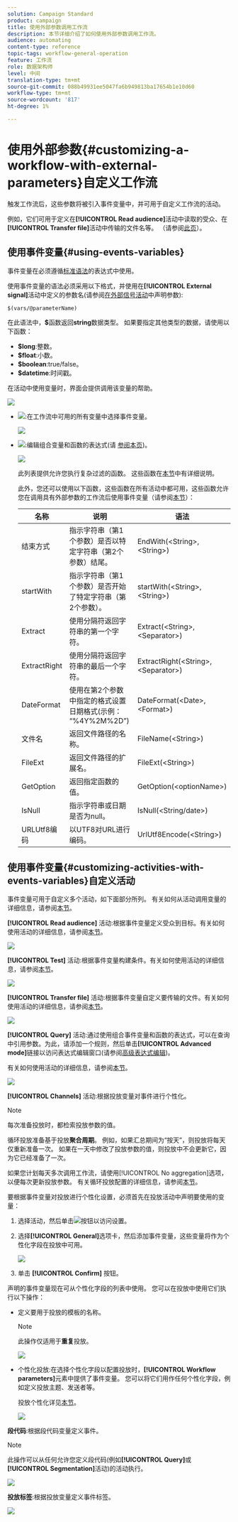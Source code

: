 ```yaml
---
solution: Campaign Standard
product: campaign
title: 使用外部参数调用工作流
description: 本节详细介绍了如何使用外部参数调用工作流。
audience: automating
content-type: reference
topic-tags: workflow-general-operation
feature: 工作流
role: 数据架构师
level: 中间
translation-type: tm+mt
source-git-commit: 088b49931ee5047fa6b949813ba17654b1e10d60
workflow-type: tm+mt
source-wordcount: '817'
ht-degree: 1%

---
```



# 使用外部参数{#customizing-a-workflow-with-external-parameters}自定义工作流

触发工作流后，这些参数将被引入事件变量中，并可用于自定义工作流的活动。

例如，它们可用于定义在&#x200B;**[!UICONTROL Read audience]**&#x200B;活动中读取的受众、在&#x200B;**[!UICONTROL Transfer file]**&#x200B;活动中传输的文件名等。 （请参阅[此页](../../automating/using/customizing-workflow-external-parameters.md)）。

## 使用事件变量{#using-events-variables}

事件变量在必须遵循[标准语法](../../automating/using/advanced-expression-editing.md#standard-syntax)的表达式中使用。

使用事件变量的语法必须采用以下格式，并使用在&#x200B;**[!UICONTROL External signal]**&#x200B;活动中定义的参数名(请参阅[在外部信号活动](../../automating/using/declaring-parameters-external-signal.md)中声明参数):

```
$(vars/@parameterName)
```

在此语法中，**$**&#x200B;函数返回&#x200B;**string**&#x200B;数据类型。 如果要指定其他类型的数据，请使用以下函数：

* **$long**:整数。
* **$float**:小数。
* **$boolean**:true/false。
* **$datetime**:时间戳。

在活动中使用变量时，界面会提供调用该变量的帮助。

![](assets/extsignal_callparameter.png)

* ![](assets/extsignal_picker.png):在工作流中可用的所有变量中选择事件变量。

   ![](assets/wkf_test_activity_variables.png)

* ![](assets/extsignal_expression_editor.png):编辑组合变量和函数的表达式(请 [参阅本页](../../automating/using/advanced-expression-editing.md))。

   ![](assets/wkf_test_activity_variables_expression.png)

   此列表提供允许您执行复杂过滤的函数。 这些函数在[本节](../../automating/using/list-of-functions.md)中有详细说明。

   此外，您还可以使用以下函数，这些函数在所有活动中都可用，这些函数允许您在调用具有外部参数的工作流后使用事件变量（请参阅[本节](../../automating/using/customizing-workflow-external-parameters.md#customizing-activities-with-events-variables)）：

   | 名称 | 说明 | 语法 |
   ---------|----------|---------
   | 结束方式 | 指示字符串（第1个参数）是否以特定字符串（第2个参数）结尾。 | EndWith(&lt;String>,&lt;String>) |
   | startWith | 指示字符串（第1个参数）是否开始了特定字符串（第2个参数）。 | startWith(&lt;String>,&lt;String>) |
   | Extract | 使用分隔符返回字符串的第一个字符。 | Extract(&lt;String>,&lt;Separator>) |
   | ExtractRight | 使用分隔符返回字符串的最后一个字符。 | ExtractRight(&lt;String>,&lt;Separator>) |
   | DateFormat | 使用在第2个参数中指定的格式设置日期格式(示例： “%4Y%2M%2D”) | DateFormat(&lt;Date>,&lt;Format>) |
   | 文件名 | 返回文件路径的名称。 | FileName(&lt;String>) |
   | FileExt | 返回文件路径的扩展名。 | FileExt(&lt;String>) |
   | GetOption | 返回指定函数的值。 | GetOption(&lt;optionName>) |
   | IsNull | 指示字符串或日期是否为null。 | IsNull(&lt;String/date>) |
   | URLUtf8编码 | 以UTF8对URL进行编码。 | UrlUtf8Encode(&lt;String>) |

## 使用事件变量{#customizing-activities-with-events-variables}自定义活动

事件变量可用于自定义多个活动，如下面部分所列。 有关如何从活动调用变量的详细信息，请参阅[本节](../../automating/using/customizing-workflow-external-parameters.md#using-events-variables)。

**[!UICONTROL Read audience]** 活动:根据事件变量定义受众到目标。有关如何使用活动的详细信息，请参阅[本节](../../automating/using/read-audience.md)。

![](assets/extsignal_activities_audience.png)

**[!UICONTROL Test]** 活动:根据事件变量构建条件。有关如何使用活动的详细信息，请参阅[本节](../../automating/using/test.md)。

![](assets/extsignal_activities_test.png)

**[!UICONTROL Transfer file]** 活动:根据事件变量自定义要传输的文件。有关如何使用活动的详细信息，请参阅[本节](../../automating/using/transfer-file.md)。

![](assets/extsignal_activities_transfer.png)

**[!UICONTROL Query]** 活动:通过使用组合事件变量和函数的表达式，可以在查询中引用参数。为此，请添加一个规则，然后单击&#x200B;**[!UICONTROL Advanced mode]**&#x200B;链接以访问表达式编辑窗口(请参阅[高级表达式编辑](../../automating/using/advanced-expression-editing.md))。

有关如何使用活动的详细信息，请参阅[本节](../../automating/using/query.md)。

![](assets/extsignal_activities_query.png)

**[!UICONTROL Channels]** 活动:根据投放变量对事件进行个性化。

>[!NOTE]
>
>每次准备投放时，都检索投放参数的值。
>
>循环投放准备基于投放&#x200B;**聚合周期**。 例如，如果汇总期间为“按天”，则投放将每天仅重新准备一次。 如果在一天中修改了投放参数的值，则投放中不会更新它，因为它已经准备了一次。
>
>如果您计划每天多次调用工作流，请使用[!UICONTROL No aggregation]选项，以便每次更新投放参数。 有关循环投放配置的详细信息，请参阅[本节](/help/automating/using/email-delivery.md#configuration)。

要根据事件变量对投放进行个性化设置，必须首先在投放活动中声明要使用的变量：

1. 选择活动，然后单击![](assets/dlv_activity_params-24px.png)按钮以访问设置。
1. 选择&#x200B;**[!UICONTROL General]**&#x200B;选项卡，然后添加事件变量，这些变量将作为个性化字段在投放中可用。

   ![](assets/extsignal_activities_delivery.png)

1. 单击 **[!UICONTROL Confirm]** 按钮。

声明的事件变量现在可从个性化字段的列表中使用。 您可以在投放中使用它们执行以下操作：

* 定义要用于投放的模板的名称。

   >[!NOTE]
   >
   >此操作仅适用于&#x200B;**重复**&#x200B;投放。

   ![](assets/extsignal_activities_template.png)

* 个性化投放:在选择个性化字段以配置投放时，**[!UICONTROL Workflow parameters]**&#x200B;元素中提供了事件变量。 您可以将它们用作任何个性化字段，例如定义投放主题、发送者等。

   投放个性化详见[本节](../../designing/using/personalization.md)。

   ![](assets/extsignal_activities_perso.png)

**段代码**:根据段代码变量定义事件。

>[!NOTE]
>
>此操作可以从任何允许您定义段代码(例如&#x200B;**[!UICONTROL Query]**&#x200B;或&#x200B;**[!UICONTROL Segmentation]**&#x200B;活动)的活动执行。

![](assets/extsignal_activities_segment.png)

**投放标签**:根据投放变量定义事件标签。

![](assets/extsignal_activities_label.png)
